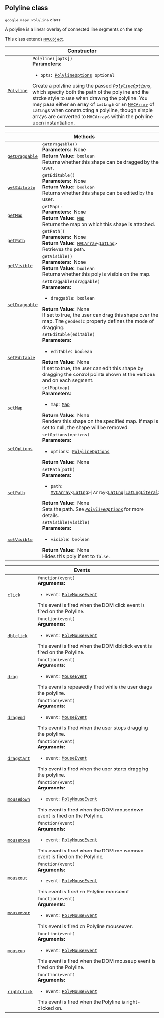 
<devsite-heading text=" Polyline class" for="Polyline" level="h2" link="" toc="" back-to-top=""><h2 id="Polyline" is-upgraded="">Polyline class</h2></devsite-heading>
<p>
<code translate="no" dir="ltr"><span itemprop="path">google.maps</span>.<span itemprop="name">Polyline</span></code>
class
</p>
<p>A polyline is a linear overlay of connected line segments on the map.</p>
<p>This class extends
<code translate="no" dir="ltr"><a href="MVCObject.md">MVCObject</a></code>.
</p>
<div class="devsite-table-wrapper"><table class="constructors responsive" summary="class Polyline - Constructor">
<thead>
<tr><th colspan="2" id="Polyline.constructor">Constructor</th>
</tr></thead>
<tbody>
<tr>
<td><code translate="no" dir="ltr"><a class="secret-link" href="#Polyline.constructor"><span>Polyline</span></a></code></td>
<td><div><code translate="no" dir="ltr">Polyline([opts])</code></div>
<div class="desc"><strong>Parameters:</strong>&nbsp; <ul>
<li><code translate="no" dir="ltr">opts</code>:&nbsp; <code translate="no" dir="ltr"><a href="PolylineOptions.md">PolylineOptions</a> <span class="optional-type-annotation">optional</span></code></li>
</ul></div>
<div class="desc">Create a polyline using the passed <code translate="no" dir="ltr"><em><a href="PolylineOptions.md">PolylineOptions</a></em></code>, which specify both the path of the polyline and the stroke style to use when drawing the polyline. You may pass either an array of <code translate="no" dir="ltr">LatLng</code>s or an <code translate="no" dir="ltr"><a href="#MVCArray">MVCArray</a></code> of <code translate="no" dir="ltr">LatLng</code>s when constructing a polyline, though simple arrays are converted to <code translate="no" dir="ltr">MVCArray</code>s within the polyline upon instantiation.</div></td>
</tr>
</tbody>
</table></div>
<div class="devsite-table-wrapper"><table class="methods responsive" summary="class Polyline - Methods">
<thead>
<tr><th colspan="2">Methods</th>
</tr></thead>
<tbody>
<tr id="Polyline.getDraggable">
<td itemprop="property"><code translate="no" dir="ltr"><a class="secret-link" href="#Polyline.getDraggable"><span>getDraggable</span></a></code></td>
<td><div><code translate="no" dir="ltr">getDraggable()</code></div>
<div class="desc"><strong>Parameters:</strong>&nbsp; None</div>
<div class="desc"><strong>Return Value:</strong>&nbsp; <code translate="no" dir="ltr">boolean</code></div>
<div class="desc">Returns whether this shape can be dragged by the user.</div></td>
</tr>
<tr id="Polyline.getEditable">
<td itemprop="property"><code translate="no" dir="ltr"><a class="secret-link" href="#Polyline.getEditable"><span>getEditable</span></a></code></td>
<td><div><code translate="no" dir="ltr">getEditable()</code></div>
<div class="desc"><strong>Parameters:</strong>&nbsp; None</div>
<div class="desc"><strong>Return Value:</strong>&nbsp; <code translate="no" dir="ltr">boolean</code></div>
<div class="desc">Returns whether this shape can be edited by the user.</div></td>
</tr>
<tr id="Polyline.getMap">
<td itemprop="property"><code translate="no" dir="ltr"><a class="secret-link" href="#Polyline.getMap"><span>getMap</span></a></code></td>
<td><div><code translate="no" dir="ltr">getMap()</code></div>
<div class="desc"><strong>Parameters:</strong>&nbsp; None</div>
<div class="desc"><strong>Return Value:</strong>&nbsp; <code translate="no" dir="ltr"><a href="Map.md">Map</a></code></div>
<div class="desc">Returns the map on which this shape is attached.</div></td>
</tr>
<tr id="Polyline.getPath">
<td itemprop="property"><code translate="no" dir="ltr"><a class="secret-link" href="#Polyline.getPath"><span>getPath</span></a></code></td>
<td><div><code translate="no" dir="ltr">getPath()</code></div>
<div class="desc"><strong>Parameters:</strong>&nbsp; None</div>
<div class="desc"><strong>Return Value:</strong>&nbsp; <code translate="no" dir="ltr"><a href="MVCArray.md">MVCArray</a>&lt;<a href="LatLng.md">LatLng</a>&gt;</code></div>
<div class="desc">Retrieves the path.</div></td>
</tr>
<tr id="Polyline.getVisible">
<td itemprop="property"><code translate="no" dir="ltr"><a class="secret-link" href="#Polyline.getVisible"><span>getVisible</span></a></code></td>
<td><div><code translate="no" dir="ltr">getVisible()</code></div>
<div class="desc"><strong>Parameters:</strong>&nbsp; None</div>
<div class="desc"><strong>Return Value:</strong>&nbsp; <code translate="no" dir="ltr">boolean</code></div>
<div class="desc">Returns whether this poly is visible on the map.</div></td>
</tr>
<tr id="Polyline.setDraggable">
<td itemprop="property"><code translate="no" dir="ltr"><a class="secret-link" href="#Polyline.setDraggable"><span>setDraggable</span></a></code></td>
<td><div><code translate="no" dir="ltr">setDraggable(draggable)</code></div>
<div class="desc"><strong>Parameters:</strong>&nbsp; <ul>
<li><code translate="no" dir="ltr">draggable</code>:&nbsp; <code translate="no" dir="ltr">boolean</code></li>
</ul></div>
<div class="desc"><strong>Return Value:</strong>&nbsp; None</div>
<div class="desc">If set to true, the user can drag this shape over the map. The <code translate="no" dir="ltr">geodesic</code> property defines the mode of dragging.</div></td>
</tr>
<tr id="Polyline.setEditable">
<td itemprop="property"><code translate="no" dir="ltr"><a class="secret-link" href="#Polyline.setEditable"><span>setEditable</span></a></code></td>
<td><div><code translate="no" dir="ltr">setEditable(editable)</code></div>
<div class="desc"><strong>Parameters:</strong>&nbsp; <ul>
<li><code translate="no" dir="ltr">editable</code>:&nbsp; <code translate="no" dir="ltr">boolean</code></li>
</ul></div>
<div class="desc"><strong>Return Value:</strong>&nbsp; None</div>
<div class="desc">If set to true, the user can edit this shape by dragging the control points shown at the vertices and on each segment.</div></td>
</tr>
<tr id="Polyline.setMap">
<td itemprop="property"><code translate="no" dir="ltr"><a class="secret-link" href="#Polyline.setMap"><span>setMap</span></a></code></td>
<td><div><code translate="no" dir="ltr">setMap(map)</code></div>
<div class="desc"><strong>Parameters:</strong>&nbsp; <ul>
<li><code translate="no" dir="ltr">map</code>:&nbsp; <code translate="no" dir="ltr"><a href="Map.md">Map</a></code></li>
</ul></div>
<div class="desc"><strong>Return Value:</strong>&nbsp; None</div>
<div class="desc">Renders this shape on the specified map. If map is set to null, the shape will be removed.</div></td>
</tr>
<tr id="Polyline.setOptions">
<td itemprop="property"><code translate="no" dir="ltr"><a class="secret-link" href="#Polyline.setOptions"><span>setOptions</span></a></code></td>
<td><div><code translate="no" dir="ltr">setOptions(options)</code></div>
<div class="desc"><strong>Parameters:</strong>&nbsp; <ul>
<li><code translate="no" dir="ltr">options</code>:&nbsp; <code translate="no" dir="ltr"><a href="PolylineOptions.md">PolylineOptions</a></code></li>
</ul></div>
<div class="desc"><strong>Return Value:</strong>&nbsp; None</div>
<div class="desc"></div></td>
</tr>
<tr id="Polyline.setPath">
<td itemprop="property"><code translate="no" dir="ltr"><a class="secret-link" href="#Polyline.setPath"><span>setPath</span></a></code></td>
<td><div><code translate="no" dir="ltr">setPath(path)</code></div>
<div class="desc"><strong>Parameters:</strong>&nbsp; <ul>
<li><code translate="no" dir="ltr">path</code>:&nbsp; <code translate="no" dir="ltr"><a href="MVCArray.md">MVCArray</a>&lt;<a href="LatLng.md">LatLng</a>&gt;|Array&lt;<a href="LatLng.md">LatLng</a>|<a href="LatLngLiteral.md">LatLngLiteral</a>&gt;</code></li>
</ul></div>
<div class="desc"><strong>Return Value:</strong>&nbsp; None</div>
<div class="desc">Sets the path. See <em><code translate="no" dir="ltr"><a href="PolylineOptions.md">PolylineOptions</a></code></em> for more details.</div></td>
</tr>
<tr id="Polyline.setVisible">
<td itemprop="property"><code translate="no" dir="ltr"><a class="secret-link" href="#Polyline.setVisible"><span>setVisible</span></a></code></td>
<td><div><code translate="no" dir="ltr">setVisible(visible)</code></div>
<div class="desc"><strong>Parameters:</strong>&nbsp; <ul>
<li><code translate="no" dir="ltr">visible</code>:&nbsp; <code translate="no" dir="ltr">boolean</code></li>
</ul></div>
<div class="desc"><strong>Return Value:</strong>&nbsp; None</div>
<div class="desc">Hides this poly if set to <code translate="no" dir="ltr">false</code>.</div></td>
</tr>
</tbody>
</table></div>
<div class="devsite-table-wrapper"><table class="details responsive" summary="class Polyline - Events">
<thead>
<tr><th colspan="2">Events</th>
</tr></thead>
<tbody>
<tr id="Polyline.click">
<td itemprop="property"><code translate="no" dir="ltr"><a class="secret-link" href="#Polyline.click"><span>click</span></a></code></td>
<td><div><code translate="no" dir="ltr">function(event)</code></div>
<div class="desc"><strong>Arguments:</strong>&nbsp; <ul>
<li><code translate="no" dir="ltr">event</code>:&nbsp; <code translate="no" dir="ltr"><a href="PolyMouseEvent.md">PolyMouseEvent</a></code></li>
</ul></div>
<div class="desc">This event is fired when the DOM click event is fired on the Polyline.</div></td>
</tr>
<tr id="Polyline.dblclick">
<td itemprop="property"><code translate="no" dir="ltr"><a class="secret-link" href="#Polyline.dblclick"><span>dblclick</span></a></code></td>
<td><div><code translate="no" dir="ltr">function(event)</code></div>
<div class="desc"><strong>Arguments:</strong>&nbsp; <ul>
<li><code translate="no" dir="ltr">event</code>:&nbsp; <code translate="no" dir="ltr"><a href="PolyMouseEvent.md">PolyMouseEvent</a></code></li>
</ul></div>
<div class="desc">This event is fired when the DOM dblclick event is fired on the Polyline.</div></td>
</tr>
<tr id="Polyline.drag">
<td itemprop="property"><code translate="no" dir="ltr"><a class="secret-link" href="#Polyline.drag"><span>drag</span></a></code></td>
<td><div><code translate="no" dir="ltr">function(event)</code></div>
<div class="desc"><strong>Arguments:</strong>&nbsp; <ul>
<li><code translate="no" dir="ltr">event</code>:&nbsp; <code translate="no" dir="ltr"><a href="MouseEvent.md">MouseEvent</a></code></li>
</ul></div>
<div class="desc">This event is repeatedly fired while the user drags the polyline.</div></td>
</tr>
<tr id="Polyline.dragend">
<td itemprop="property"><code translate="no" dir="ltr"><a class="secret-link" href="#Polyline.dragend"><span>dragend</span></a></code></td>
<td><div><code translate="no" dir="ltr">function(event)</code></div>
<div class="desc"><strong>Arguments:</strong>&nbsp; <ul>
<li><code translate="no" dir="ltr">event</code>:&nbsp; <code translate="no" dir="ltr"><a href="MouseEvent.md">MouseEvent</a></code></li>
</ul></div>
<div class="desc">This event is fired when the user stops dragging the polyline.</div></td>
</tr>
<tr id="Polyline.dragstart">
<td itemprop="property"><code translate="no" dir="ltr"><a class="secret-link" href="#Polyline.dragstart"><span>dragstart</span></a></code></td>
<td><div><code translate="no" dir="ltr">function(event)</code></div>
<div class="desc"><strong>Arguments:</strong>&nbsp; <ul>
<li><code translate="no" dir="ltr">event</code>:&nbsp; <code translate="no" dir="ltr"><a href="MouseEvent.md">MouseEvent</a></code></li>
</ul></div>
<div class="desc">This event is fired when the user starts dragging the polyline.</div></td>
</tr>
<tr id="Polyline.mousedown">
<td itemprop="property"><code translate="no" dir="ltr"><a class="secret-link" href="#Polyline.mousedown"><span>mousedown</span></a></code></td>
<td><div><code translate="no" dir="ltr">function(event)</code></div>
<div class="desc"><strong>Arguments:</strong>&nbsp; <ul>
<li><code translate="no" dir="ltr">event</code>:&nbsp; <code translate="no" dir="ltr"><a href="PolyMouseEvent.md">PolyMouseEvent</a></code></li>
</ul></div>
<div class="desc">This event is fired when the DOM mousedown event is fired on the Polyline.</div></td>
</tr>
<tr id="Polyline.mousemove">
<td itemprop="property"><code translate="no" dir="ltr"><a class="secret-link" href="#Polyline.mousemove"><span>mousemove</span></a></code></td>
<td><div><code translate="no" dir="ltr">function(event)</code></div>
<div class="desc"><strong>Arguments:</strong>&nbsp; <ul>
<li><code translate="no" dir="ltr">event</code>:&nbsp; <code translate="no" dir="ltr"><a href="PolyMouseEvent.md">PolyMouseEvent</a></code></li>
</ul></div>
<div class="desc">This event is fired when the DOM mousemove event is fired on the Polyline.</div></td>
</tr>
<tr id="Polyline.mouseout">
<td itemprop="property"><code translate="no" dir="ltr"><a class="secret-link" href="#Polyline.mouseout"><span>mouseout</span></a></code></td>
<td><div><code translate="no" dir="ltr">function(event)</code></div>
<div class="desc"><strong>Arguments:</strong>&nbsp; <ul>
<li><code translate="no" dir="ltr">event</code>:&nbsp; <code translate="no" dir="ltr"><a href="PolyMouseEvent.md">PolyMouseEvent</a></code></li>
</ul></div>
<div class="desc">This event is fired on Polyline mouseout.</div></td>
</tr>
<tr id="Polyline.mouseover">
<td itemprop="property"><code translate="no" dir="ltr"><a class="secret-link" href="#Polyline.mouseover"><span>mouseover</span></a></code></td>
<td><div><code translate="no" dir="ltr">function(event)</code></div>
<div class="desc"><strong>Arguments:</strong>&nbsp; <ul>
<li><code translate="no" dir="ltr">event</code>:&nbsp; <code translate="no" dir="ltr"><a href="PolyMouseEvent.md">PolyMouseEvent</a></code></li>
</ul></div>
<div class="desc">This event is fired on Polyline mouseover.</div></td>
</tr>
<tr id="Polyline.mouseup">
<td itemprop="property"><code translate="no" dir="ltr"><a class="secret-link" href="#Polyline.mouseup"><span>mouseup</span></a></code></td>
<td><div><code translate="no" dir="ltr">function(event)</code></div>
<div class="desc"><strong>Arguments:</strong>&nbsp; <ul>
<li><code translate="no" dir="ltr">event</code>:&nbsp; <code translate="no" dir="ltr"><a href="PolyMouseEvent.md">PolyMouseEvent</a></code></li>
</ul></div>
<div class="desc">This event is fired when the DOM mouseup event is fired on the Polyline.</div></td>
</tr>
<tr id="Polyline.rightclick">
<td itemprop="property"><code translate="no" dir="ltr"><a class="secret-link" href="#Polyline.rightclick"><span>rightclick</span></a></code></td>
<td><div><code translate="no" dir="ltr">function(event)</code></div>
<div class="desc"><strong>Arguments:</strong>&nbsp; <ul>
<li><code translate="no" dir="ltr">event</code>:&nbsp; <code translate="no" dir="ltr"><a href="PolyMouseEvent.md">PolyMouseEvent</a></code></li>
</ul></div>
<div class="desc">This event is fired when the Polyline is right-clicked on.</div></td>
</tr>
</tbody>
</table></div>
<script src="replace_links.js"></script>
